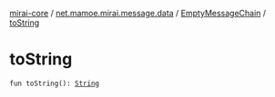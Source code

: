 [mirai-core](../../index.md) / [net.mamoe.mirai.message.data](../index.md) / [EmptyMessageChain](index.md) / [toString](./to-string.md)

# toString

`fun toString(): `[`String`](https://kotlinlang.org/api/latest/jvm/stdlib/kotlin/-string/index.html)